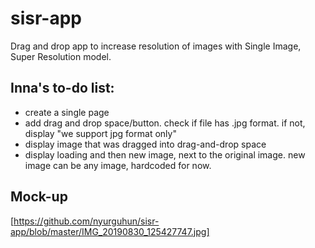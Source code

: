 # sisr-app
Drag and drop app to increase resolution of images with Single Image, Super Resolution model.

## Inna's to-do list:
* create a single page
* add drag and drop space/button. check if file has .jpg format. if not, display "we support jpg format only"
* display image that was dragged into drag-and-drop space
* display loading and then new image, next to the original image. new image can be any image, hardcoded for now.

## Mock-up 
[https://github.com/nyurguhun/sisr-app/blob/master/IMG_20190830_125427747.jpg]
